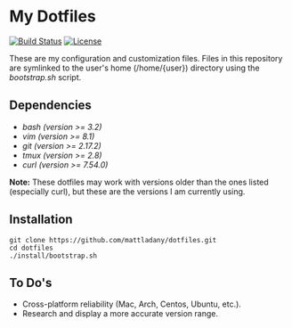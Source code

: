 # My Dotfiles

[![Build Status](https://travis-ci.com/mattladany/dotfiles.svg?branch=master)](https://travis-ci.com/mattladany/dotfiles)
[![License](https://img.shields.io/badge/License-MIT-blue.svg)](https://raw.githubusercontent.com/ohing504/dotfiles/master/LICENSE)

These are my configuration and customization files. Files in this repository are symlinked to the user's home (/home/{user}) directory using the _bootstrap.sh_ script.

## Dependencies
* _bash (version >= 3.2)_
* _vim (version >= 8.1)_
* _git (version >= 2.17.2)_
* _tmux (version >= 2.8)_
* _curl (version >= 7.54.0)_

__Note:__ These dotfiles may work with versions older than the ones listed (especially curl), but these are the versions I am currently using.


## Installation
```
git clone https://github.com/mattladany/dotfiles.git
cd dotfiles
./install/bootstrap.sh
```

## To Do's
* Cross-platform reliability (Mac, Arch, Centos, Ubuntu, etc.).
* Research and display a more accurate version range.
